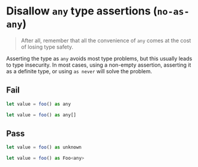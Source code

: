 # Disallow `any` type assertions (`no-as-any`)

> After all, remember that all the convenience of `any` comes at the cost of losing type safety.

Asserting the type as `any` avoids most type problems, but this usually leads to type insecurity. In most cases, using a non-empty assertion, asserting it as a definite type, or using `as never` will solve the problem.

## Fail

```js
let value = foo() as any
```

```js
let value = foo() as any[]
```

## Pass

```js
let value = foo() as unknown
```

```js
let value = foo() as Foo<any>
```

